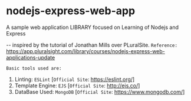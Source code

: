 # nodejs-express-web-app
A sample web application LIBRARY focused on Learning of Nodejs and Express

-- inspired by the tutorial of Jonathan Mills over PLuralSite.
`Reference:` https://app.pluralsight.com/library/courses/nodejs-express-web-applications-update
    
`Basic tools used are:`
1. Linting: `ESLint` [`Official Site`: https://eslint.org/]
2. Template Engine: `EJS` [`Official Site`: http://ejs.co/]
3. DataBase Used:  `MongoDB` [`Official Site`: https://www.mongodb.com/]
